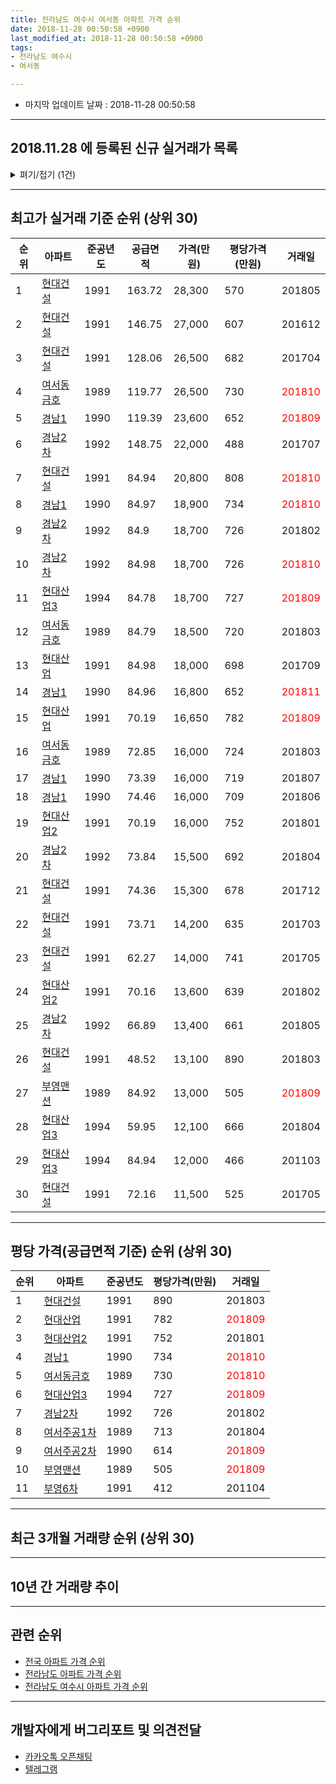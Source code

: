 ```yaml
---
title: 전라남도 여수시 여서동 아파트 가격 순위
date: 2018-11-28 00:50:58 +0900
last_modified_at: 2018-11-28 00:50:58 +0900
tags:
- 전라남도 여수시
- 여서동

---
```


* 마지막 업데이트 날짜 : 2018-11-28 00:50:58

---

## 2018.11.28 에 등록된 신규 실거래가 목록

<details>
<summary>펴기/접기 (1건)</summary>
<div markdown="1">

|아파트|준공년도|공급면적|가격(만원)|평당가격(만원)|거래일|
|---|---|---|---|---|---|
|[현대산업2](https://search.naver.com/search.naver?query=%EC%A0%84%EB%9D%BC%EB%82%A8%EB%8F%84+%EC%97%AC%EC%88%98%EC%8B%9C+%EC%97%AC%EC%84%9C%EB%8F%99+%ED%98%84%EB%8C%80%EC%82%B0%EC%97%852)|1991|70.19|15,900|747|<span style="color:red">201810</span>|


</div>
</details>

---

## 최고가 실거래 기준 순위 (상위 30)


|순위|아파트|준공년도|공급면적|가격(만원)|평당가격(만원)|거래일|
|---|---|---|---|---|---|---|
|1|[현대건설](https://search.naver.com/search.naver?query=%EC%A0%84%EB%9D%BC%EB%82%A8%EB%8F%84+%EC%97%AC%EC%88%98%EC%8B%9C+%EC%97%AC%EC%84%9C%EB%8F%99+%ED%98%84%EB%8C%80%EA%B1%B4%EC%84%A4)|1991|163.72|28,300|570|201805|
|2|[현대건설](https://search.naver.com/search.naver?query=%EC%A0%84%EB%9D%BC%EB%82%A8%EB%8F%84+%EC%97%AC%EC%88%98%EC%8B%9C+%EC%97%AC%EC%84%9C%EB%8F%99+%ED%98%84%EB%8C%80%EA%B1%B4%EC%84%A4)|1991|146.75|27,000|607|201612|
|3|[현대건설](https://search.naver.com/search.naver?query=%EC%A0%84%EB%9D%BC%EB%82%A8%EB%8F%84+%EC%97%AC%EC%88%98%EC%8B%9C+%EC%97%AC%EC%84%9C%EB%8F%99+%ED%98%84%EB%8C%80%EA%B1%B4%EC%84%A4)|1991|128.06|26,500|682|201704|
|4|[여서동금호](https://search.naver.com/search.naver?query=%EC%A0%84%EB%9D%BC%EB%82%A8%EB%8F%84+%EC%97%AC%EC%88%98%EC%8B%9C+%EC%97%AC%EC%84%9C%EB%8F%99+%EC%97%AC%EC%84%9C%EB%8F%99%EA%B8%88%ED%98%B8)|1989|119.77|26,500|730|<span style="color:red">201810</span>|
|5|[경남1](https://search.naver.com/search.naver?query=%EC%A0%84%EB%9D%BC%EB%82%A8%EB%8F%84+%EC%97%AC%EC%88%98%EC%8B%9C+%EC%97%AC%EC%84%9C%EB%8F%99+%EA%B2%BD%EB%82%A81)|1990|119.39|23,600|652|<span style="color:red">201809</span>|
|6|[경남2차](https://search.naver.com/search.naver?query=%EC%A0%84%EB%9D%BC%EB%82%A8%EB%8F%84+%EC%97%AC%EC%88%98%EC%8B%9C+%EC%97%AC%EC%84%9C%EB%8F%99+%EA%B2%BD%EB%82%A82%EC%B0%A8)|1992|148.75|22,000|488|201707|
|7|[현대건설](https://search.naver.com/search.naver?query=%EC%A0%84%EB%9D%BC%EB%82%A8%EB%8F%84+%EC%97%AC%EC%88%98%EC%8B%9C+%EC%97%AC%EC%84%9C%EB%8F%99+%ED%98%84%EB%8C%80%EA%B1%B4%EC%84%A4)|1991|84.94|20,800|808|<span style="color:red">201810</span>|
|8|[경남1](https://search.naver.com/search.naver?query=%EC%A0%84%EB%9D%BC%EB%82%A8%EB%8F%84+%EC%97%AC%EC%88%98%EC%8B%9C+%EC%97%AC%EC%84%9C%EB%8F%99+%EA%B2%BD%EB%82%A81)|1990|84.97|18,900|734|<span style="color:red">201810</span>|
|9|[경남2차](https://search.naver.com/search.naver?query=%EC%A0%84%EB%9D%BC%EB%82%A8%EB%8F%84+%EC%97%AC%EC%88%98%EC%8B%9C+%EC%97%AC%EC%84%9C%EB%8F%99+%EA%B2%BD%EB%82%A82%EC%B0%A8)|1992|84.9|18,700|726|201802|
|10|[경남2차](https://search.naver.com/search.naver?query=%EC%A0%84%EB%9D%BC%EB%82%A8%EB%8F%84+%EC%97%AC%EC%88%98%EC%8B%9C+%EC%97%AC%EC%84%9C%EB%8F%99+%EA%B2%BD%EB%82%A82%EC%B0%A8)|1992|84.98|18,700|726|<span style="color:red">201810</span>|
|11|[현대산업3](https://search.naver.com/search.naver?query=%EC%A0%84%EB%9D%BC%EB%82%A8%EB%8F%84+%EC%97%AC%EC%88%98%EC%8B%9C+%EC%97%AC%EC%84%9C%EB%8F%99+%ED%98%84%EB%8C%80%EC%82%B0%EC%97%853)|1994|84.78|18,700|727|<span style="color:red">201809</span>|
|12|[여서동금호](https://search.naver.com/search.naver?query=%EC%A0%84%EB%9D%BC%EB%82%A8%EB%8F%84+%EC%97%AC%EC%88%98%EC%8B%9C+%EC%97%AC%EC%84%9C%EB%8F%99+%EC%97%AC%EC%84%9C%EB%8F%99%EA%B8%88%ED%98%B8)|1989|84.79|18,500|720|201803|
|13|[현대산업](https://search.naver.com/search.naver?query=%EC%A0%84%EB%9D%BC%EB%82%A8%EB%8F%84+%EC%97%AC%EC%88%98%EC%8B%9C+%EC%97%AC%EC%84%9C%EB%8F%99+%ED%98%84%EB%8C%80%EC%82%B0%EC%97%85)|1991|84.98|18,000|698|201709|
|14|[경남1](https://search.naver.com/search.naver?query=%EC%A0%84%EB%9D%BC%EB%82%A8%EB%8F%84+%EC%97%AC%EC%88%98%EC%8B%9C+%EC%97%AC%EC%84%9C%EB%8F%99+%EA%B2%BD%EB%82%A81)|1990|84.96|16,800|652|<span style="color:red">201811</span>|
|15|[현대산업](https://search.naver.com/search.naver?query=%EC%A0%84%EB%9D%BC%EB%82%A8%EB%8F%84+%EC%97%AC%EC%88%98%EC%8B%9C+%EC%97%AC%EC%84%9C%EB%8F%99+%ED%98%84%EB%8C%80%EC%82%B0%EC%97%85)|1991|70.19|16,650|782|<span style="color:red">201809</span>|
|16|[여서동금호](https://search.naver.com/search.naver?query=%EC%A0%84%EB%9D%BC%EB%82%A8%EB%8F%84+%EC%97%AC%EC%88%98%EC%8B%9C+%EC%97%AC%EC%84%9C%EB%8F%99+%EC%97%AC%EC%84%9C%EB%8F%99%EA%B8%88%ED%98%B8)|1989|72.85|16,000|724|201803|
|17|[경남1](https://search.naver.com/search.naver?query=%EC%A0%84%EB%9D%BC%EB%82%A8%EB%8F%84+%EC%97%AC%EC%88%98%EC%8B%9C+%EC%97%AC%EC%84%9C%EB%8F%99+%EA%B2%BD%EB%82%A81)|1990|73.39|16,000|719|201807|
|18|[경남1](https://search.naver.com/search.naver?query=%EC%A0%84%EB%9D%BC%EB%82%A8%EB%8F%84+%EC%97%AC%EC%88%98%EC%8B%9C+%EC%97%AC%EC%84%9C%EB%8F%99+%EA%B2%BD%EB%82%A81)|1990|74.46|16,000|709|201806|
|19|[현대산업2](https://search.naver.com/search.naver?query=%EC%A0%84%EB%9D%BC%EB%82%A8%EB%8F%84+%EC%97%AC%EC%88%98%EC%8B%9C+%EC%97%AC%EC%84%9C%EB%8F%99+%ED%98%84%EB%8C%80%EC%82%B0%EC%97%852)|1991|70.19|16,000|752|201801|
|20|[경남2차](https://search.naver.com/search.naver?query=%EC%A0%84%EB%9D%BC%EB%82%A8%EB%8F%84+%EC%97%AC%EC%88%98%EC%8B%9C+%EC%97%AC%EC%84%9C%EB%8F%99+%EA%B2%BD%EB%82%A82%EC%B0%A8)|1992|73.84|15,500|692|201804|
|21|[현대건설](https://search.naver.com/search.naver?query=%EC%A0%84%EB%9D%BC%EB%82%A8%EB%8F%84+%EC%97%AC%EC%88%98%EC%8B%9C+%EC%97%AC%EC%84%9C%EB%8F%99+%ED%98%84%EB%8C%80%EA%B1%B4%EC%84%A4)|1991|74.36|15,300|678|201712|
|22|[현대건설](https://search.naver.com/search.naver?query=%EC%A0%84%EB%9D%BC%EB%82%A8%EB%8F%84+%EC%97%AC%EC%88%98%EC%8B%9C+%EC%97%AC%EC%84%9C%EB%8F%99+%ED%98%84%EB%8C%80%EA%B1%B4%EC%84%A4)|1991|73.71|14,200|635|201703|
|23|[현대건설](https://search.naver.com/search.naver?query=%EC%A0%84%EB%9D%BC%EB%82%A8%EB%8F%84+%EC%97%AC%EC%88%98%EC%8B%9C+%EC%97%AC%EC%84%9C%EB%8F%99+%ED%98%84%EB%8C%80%EA%B1%B4%EC%84%A4)|1991|62.27|14,000|741|201705|
|24|[현대산업2](https://search.naver.com/search.naver?query=%EC%A0%84%EB%9D%BC%EB%82%A8%EB%8F%84+%EC%97%AC%EC%88%98%EC%8B%9C+%EC%97%AC%EC%84%9C%EB%8F%99+%ED%98%84%EB%8C%80%EC%82%B0%EC%97%852)|1991|70.16|13,600|639|201802|
|25|[경남2차](https://search.naver.com/search.naver?query=%EC%A0%84%EB%9D%BC%EB%82%A8%EB%8F%84+%EC%97%AC%EC%88%98%EC%8B%9C+%EC%97%AC%EC%84%9C%EB%8F%99+%EA%B2%BD%EB%82%A82%EC%B0%A8)|1992|66.89|13,400|661|201805|
|26|[현대건설](https://search.naver.com/search.naver?query=%EC%A0%84%EB%9D%BC%EB%82%A8%EB%8F%84+%EC%97%AC%EC%88%98%EC%8B%9C+%EC%97%AC%EC%84%9C%EB%8F%99+%ED%98%84%EB%8C%80%EA%B1%B4%EC%84%A4)|1991|48.52|13,100|890|201803|
|27|[부영맨션](https://search.naver.com/search.naver?query=%EC%A0%84%EB%9D%BC%EB%82%A8%EB%8F%84+%EC%97%AC%EC%88%98%EC%8B%9C+%EC%97%AC%EC%84%9C%EB%8F%99+%EB%B6%80%EC%98%81%EB%A7%A8%EC%85%98)|1989|84.92|13,000|505|<span style="color:red">201809</span>|
|28|[현대산업3](https://search.naver.com/search.naver?query=%EC%A0%84%EB%9D%BC%EB%82%A8%EB%8F%84+%EC%97%AC%EC%88%98%EC%8B%9C+%EC%97%AC%EC%84%9C%EB%8F%99+%ED%98%84%EB%8C%80%EC%82%B0%EC%97%853)|1994|59.95|12,100|666|201804|
|29|[현대산업3](https://search.naver.com/search.naver?query=%EC%A0%84%EB%9D%BC%EB%82%A8%EB%8F%84+%EC%97%AC%EC%88%98%EC%8B%9C+%EC%97%AC%EC%84%9C%EB%8F%99+%ED%98%84%EB%8C%80%EC%82%B0%EC%97%853)|1994|84.94|12,000|466|201103|
|30|[현대건설](https://search.naver.com/search.naver?query=%EC%A0%84%EB%9D%BC%EB%82%A8%EB%8F%84+%EC%97%AC%EC%88%98%EC%8B%9C+%EC%97%AC%EC%84%9C%EB%8F%99+%ED%98%84%EB%8C%80%EA%B1%B4%EC%84%A4)|1991|72.16|11,500|525|201705|


---

## 평당 가격(공급면적 기준) 순위 (상위 30)


|순위|아파트|준공년도|평당가격(만원)|거래일|
|---|---|---|---|---|
|1|[현대건설](https://search.naver.com/search.naver?query=%EC%A0%84%EB%9D%BC%EB%82%A8%EB%8F%84+%EC%97%AC%EC%88%98%EC%8B%9C+%EC%97%AC%EC%84%9C%EB%8F%99+%ED%98%84%EB%8C%80%EA%B1%B4%EC%84%A4)|1991|890|201803|
|2|[현대산업](https://search.naver.com/search.naver?query=%EC%A0%84%EB%9D%BC%EB%82%A8%EB%8F%84+%EC%97%AC%EC%88%98%EC%8B%9C+%EC%97%AC%EC%84%9C%EB%8F%99+%ED%98%84%EB%8C%80%EC%82%B0%EC%97%85)|1991|782|<span style="color:red">201809</span>|
|3|[현대산업2](https://search.naver.com/search.naver?query=%EC%A0%84%EB%9D%BC%EB%82%A8%EB%8F%84+%EC%97%AC%EC%88%98%EC%8B%9C+%EC%97%AC%EC%84%9C%EB%8F%99+%ED%98%84%EB%8C%80%EC%82%B0%EC%97%852)|1991|752|201801|
|4|[경남1](https://search.naver.com/search.naver?query=%EC%A0%84%EB%9D%BC%EB%82%A8%EB%8F%84+%EC%97%AC%EC%88%98%EC%8B%9C+%EC%97%AC%EC%84%9C%EB%8F%99+%EA%B2%BD%EB%82%A81)|1990|734|<span style="color:red">201810</span>|
|5|[여서동금호](https://search.naver.com/search.naver?query=%EC%A0%84%EB%9D%BC%EB%82%A8%EB%8F%84+%EC%97%AC%EC%88%98%EC%8B%9C+%EC%97%AC%EC%84%9C%EB%8F%99+%EC%97%AC%EC%84%9C%EB%8F%99%EA%B8%88%ED%98%B8)|1989|730|<span style="color:red">201810</span>|
|6|[현대산업3](https://search.naver.com/search.naver?query=%EC%A0%84%EB%9D%BC%EB%82%A8%EB%8F%84+%EC%97%AC%EC%88%98%EC%8B%9C+%EC%97%AC%EC%84%9C%EB%8F%99+%ED%98%84%EB%8C%80%EC%82%B0%EC%97%853)|1994|727|<span style="color:red">201809</span>|
|7|[경남2차](https://search.naver.com/search.naver?query=%EC%A0%84%EB%9D%BC%EB%82%A8%EB%8F%84+%EC%97%AC%EC%88%98%EC%8B%9C+%EC%97%AC%EC%84%9C%EB%8F%99+%EA%B2%BD%EB%82%A82%EC%B0%A8)|1992|726|201802|
|8|[여서주공1차](https://search.naver.com/search.naver?query=%EC%A0%84%EB%9D%BC%EB%82%A8%EB%8F%84+%EC%97%AC%EC%88%98%EC%8B%9C+%EC%97%AC%EC%84%9C%EB%8F%99+%EC%97%AC%EC%84%9C%EC%A3%BC%EA%B3%B51%EC%B0%A8)|1989|713|201804|
|9|[여서주공2차](https://search.naver.com/search.naver?query=%EC%A0%84%EB%9D%BC%EB%82%A8%EB%8F%84+%EC%97%AC%EC%88%98%EC%8B%9C+%EC%97%AC%EC%84%9C%EB%8F%99+%EC%97%AC%EC%84%9C%EC%A3%BC%EA%B3%B52%EC%B0%A8)|1990|614|<span style="color:red">201809</span>|
|10|[부영맨션](https://search.naver.com/search.naver?query=%EC%A0%84%EB%9D%BC%EB%82%A8%EB%8F%84+%EC%97%AC%EC%88%98%EC%8B%9C+%EC%97%AC%EC%84%9C%EB%8F%99+%EB%B6%80%EC%98%81%EB%A7%A8%EC%85%98)|1989|505|<span style="color:red">201809</span>|
|11|[부영6차](https://search.naver.com/search.naver?query=%EC%A0%84%EB%9D%BC%EB%82%A8%EB%8F%84+%EC%97%AC%EC%88%98%EC%8B%9C+%EC%97%AC%EC%84%9C%EB%8F%99+%EB%B6%80%EC%98%816%EC%B0%A8)|1991|412|201104|


---

## 최근 3개월 거래량 순위 (상위 30)


<div style="width:100%;">
    <canvas id="deal_count_ranking" height="250"></canvas>
</div>


<script>
new Chart(document.getElementById("deal_count_ranking"), {
    type: 'horizontalBar',
    data: {
        labels: ['현대건설', '여서주공2차', '경남2차', '경남1', '여서주공1차', '여서동금호', '현대산업2', '현대산업', '부영맨션', '현대산업3'],
        datasets: [{
            label: '실거래 수',
            data: [11, 7, 7, 6, 5, 5, 4, 3, 2, 2],
            borderColor: "rgba(255, 0, 128, 1)",
            backgroundColor: "rgba(255, 0, 128, 0.5)",
            fill: false,
        }]
    },
    options: {
        responsive: true,
        title: {
            display: true,
            text: '최근 3개월 거래량 순위'
        },
        tooltips: {
            mode: 'index',
            intersect: false,
            callbacks: {
                title: function(tooltipItems, data) {
                    return "실거래 수:";
                },
                label: function(tooltipItem, data) {
                    return data.labels[tooltipItem.index] + ": " + tooltipItem.xLabel;
                }
            }
        },
        hover: {
            mode: 'nearest',
            intersect: true
        },
        scales: {
            xAxes: [{
                display: true,
                scaleLabel: {
                    display: true,
                    labelString: '실거래 수'
                },
                ticks: {
                    suggestedMin: 0,
                }
            }],
            yAxes: [{
                display: true,
                ticks: {
                    autoSkip: false,
                    callback: function(value, index, values) {
                        if (value.length > 15)
                            return value.substr(0, 13) + "...";
                        else
                            return value;
                    }
                },
                scaleLabel: {
                    display: false,
                }
            }]
        }
    }
});

</script>


---

## 10년 간 거래량 추이


<div style="width:100%;">
    <canvas id="deal_progress" height="250"></canvas>
</div>

<script>
new Chart(document.getElementById("deal_progress"), {
    type: 'line',
    data: {
        labels: ['200811','200812','200901','200902','200903','200904','200905','200906','200907','200908','200909','200910','200911','200912','201001','201002','201003','201004','201005','201006','201007','201008','201009','201010','201011','201012','201101','201102','201103','201104','201105','201106','201107','201108','201109','201110','201111','201112','201201','201202','201203','201204','201205','201206','201207','201208','201209','201210','201211','201212','201301','201302','201303','201304','201305','201306','201307','201308','201309','201310','201311','201312','201401','201402','201403','201404','201405','201406','201407','201408','201409','201410','201411','201412','201501','201502','201503','201504','201505','201506','201507','201508','201509','201510','201511','201512','201601','201602','201603','201604','201605','201606','201607','201608','201609','201610','201611','201612','201701','201702','201703','201704','201705','201706','201707','201708','201709','201710','201711','201712','201801','201802','201803','201804','201805','201806','201807','201808','201809','201810','201811'],
        datasets: [{
            label: '실거래 수',
            pointRadius: 1,
            data: [22, 8, 11, 23, 23, 19, 17, 24, 25, 27, 36, 37, 32, 28, 26, 30, 42, 26, 22, 34, 32, 22, 14, 18, 28, 25, 20, 28, 23, 23, 14, 15, 19, 11, 14, 21, 18, 23, 19, 26, 27, 18, 17, 13, 6, 3, 6, 13, 28, 21, 26, 18, 23, 19, 28, 29, 12, 18, 19, 23, 18, 29, 9, 18, 34, 16, 15, 21, 14, 11, 20, 35, 25, 18, 29, 23, 23, 26, 26, 18, 15, 7, 10, 14, 14, 8, 21, 16, 27, 32, 17, 18, 14, 24, 16, 18, 26, 18, 21, 18, 23, 17, 28, 20, 17, 21, 27, 15, 11, 24, 24, 16, 31, 31, 22, 13, 16, 18, 17, 26, 9],
            borderColor: "rgba(255, 201, 14, 1)",
            backgroundColor: "rgba(255, 201, 14, 0.5)",
            fill: true,
        }]
    },
    options: {
        responsive: true,
        title: {
            display: true,
            text: '10년간 거래량 추이'
        },
        tooltips: {
            mode: 'index',
            intersect: false,
        },
        hover: {
            mode: 'nearest',
            intersect: true
        },
        scales: {
            xAxes: [{
                display: true,
                scaleLabel: {
                    display: true,
                    labelString: '년/월'
                }
            }],
            yAxes: [{
                display: true,
                ticks: {
                    suggestedMin: 0,
                },
                scaleLabel: {
                    display: true,
                    labelString: '실거래 수'
                }
            }]
        }
    }
});

</script>


---

## 관련 순위

- [전국 아파트 가격 순위](https://inasie.github.io/apt-ranking/전국)
- [전라남도 아파트 가격 순위](https://inasie.github.io/apt-ranking/전라남도)
- [전라남도 여수시 아파트 가격 순위](https://inasie.github.io/apt-ranking/전라남도-여수시)


---

## 개발자에게 버그리포트 및 의견전달

- [카카오톡 오픈채팅](https://open.kakao.com/o/gLJUAP4)
- [텔레그램](https://t.me/inasie)

